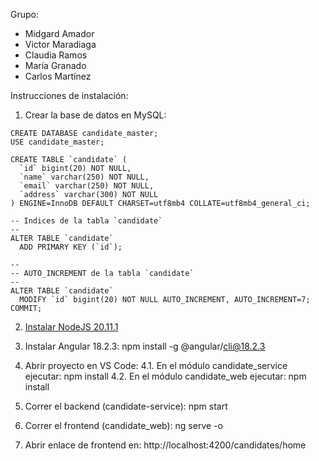 Grupo:
- Midgard Amador
- Victor Maradiaga
- Claudia Ramos
- María Granado
- Carlos Martínez

Instrucciones de instalación:

1. Crear la base de datos en MySQL:

```
CREATE DATABASE candidate_master;
USE candidate_master;

CREATE TABLE `candidate` (
  `id` bigint(20) NOT NULL,
  `name` varchar(250) NOT NULL,
  `email` varchar(250) NOT NULL,
  `address` varchar(300) NOT NULL
) ENGINE=InnoDB DEFAULT CHARSET=utf8mb4 COLLATE=utf8mb4_general_ci;

-- Indices de la tabla `candidate`
--
ALTER TABLE `candidate`
  ADD PRIMARY KEY (`id`);

--
-- AUTO_INCREMENT de la tabla `candidate`
--
ALTER TABLE `candidate`
  MODIFY `id` bigint(20) NOT NULL AUTO_INCREMENT, AUTO_INCREMENT=7;
COMMIT;

```


2. [Instalar NodeJS 20.11.1](https://nodejs.org/es/blog/release/v20.11.1)
3. Instalar Angular 18.2.3: npm install -g @angular/cli@18.2.3

4. Abrir proyecto en VS Code:
   4.1. En el módulo candidate_service ejecutar: npm install
   4.2. En el módulo candidate_web ejecutar: npm install

5. Correr el backend (candidate-service): npm start
6. Correr el frontend (candidate_web): ng serve -o
7. Abrir enlace de frontend en: http://localhost:4200/candidates/home
